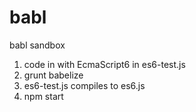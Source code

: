 # babl
babl sandbox

1. code in with EcmaScript6 in es6-test.js
2. grunt babelize
3. es6-test.js compiles to es6.js
4. npm start
